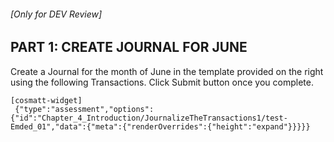 ###### \[Only for DEV Review\]

## PART 1: CREATE JOURNAL FOR JUNE

Create a Journal for the month of June in the template provided on the right using the following Transactions. Click Submit button once you complete.

```
[cosmatt-widget]
 {"type":"assessment","options":{"id":"Chapter_4_Introduction/JournalizeTheTransactions1/test-Emded_01","data":{"meta":{"renderOverrides":{"height":"expand"}}}}} 
```
